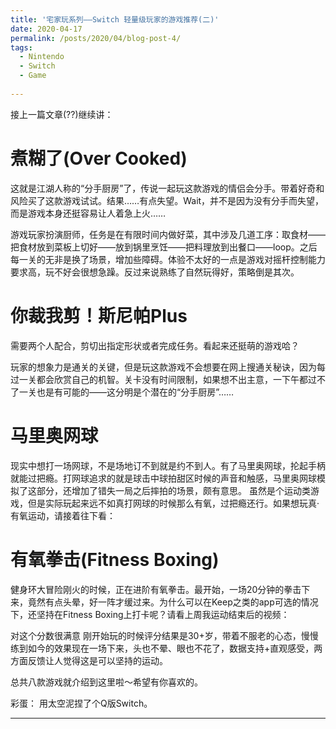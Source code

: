 ```yaml
---
title: '宅家玩系列——Switch 轻量级玩家的游戏推荐(二)'
date: 2020-04-17
permalink: /posts/2020/04/blog-post-4/
tags:
  - Nintendo
  - Switch
  - Game
  
---
```




接上一篇文章(??)继续讲：



煮糊了(Over Cooked)
======

这就是江湖人称的“分手厨房”了，传说一起玩这款游戏的情侣会分手。带着好奇和风险买了这款游戏试试。结果……有点失望。Wait，并不是因为没有分手而失望，而是游戏本身还挺容易让人着急上火……

游戏玩家扮演厨师，任务是在有限时间内做好菜，其中涉及几道工序：取食材——把食材放到菜板上切好——放到锅里烹饪——把料理放到出餐口——loop。之后每一关的无非是换了场景，增加些障碍。体验不太好的一点是游戏对摇杆控制能力要求高，玩不好会很想急躁。反过来说熟练了自然玩得好，策略倒是其次。


你裁我剪！斯尼帕Plus
======

需要两个人配合，剪切出指定形状或者完成任务。看起来还挺萌的游戏哈？

玩家的想象力是通关的关键，但是玩这款游戏不会想要在网上搜通关秘诀，因为每过一关都会欣赏自己的机智。关卡没有时间限制，如果想不出主意，一下午都过不了一关也是有可能的——这分明是个潜在的“分手厨房”……


马里奥网球
======

现实中想打一场网球，不是场地订不到就是约不到人。有了马里奥网球，抡起手柄就能过把瘾。打网球追求的就是球击中球拍甜区时候的声音和触感，马里奥网球模拟了这部分，还增加了错失一局之后摔拍的场景，颇有意思。
虽然是个运动类游戏，但是实际玩起来远不如真打网球的时候那么有氧，过把瘾还行。如果想玩真·有氧运动，请接着往下看：


有氧拳击(Fitness Boxing)
======

健身环大冒险刚火的时候，正在进阶有氧拳击。最开始，一场20分钟的拳击下来，竟然有点头晕，好一阵才缓过来。为什么可以在Keep之类的app可选的情况下，还坚持在Fitness Boxing上打卡呢？请看上周我运动结束后的视频：

对这个分数很满意
刚开始玩的时候评分结果是30+岁，带着不服老的心态，慢慢练到如今的效果现在一场下来，头也不晕、眼也不花了，数据支持+直观感受，两方面反馈让人觉得这是可以坚持的运动。


总共八款游戏就介绍到这里啦～希望有你喜欢的。

彩蛋：
用太空泥捏了个Q版Switch。




------